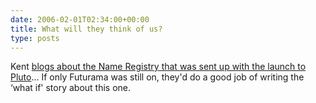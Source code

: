 ```yaml
---
date: 2006-02-01T02:34:00+00:00
title: What will they think of us?
type: posts
---
```

Kent [blogs about the Name Registry that was sent up with the launch to Pluto](http://www.acmebinary.com/blogs/kent/archive/2006/01/20/453.aspx)... If only Futurama was still on, they'd do a good job of writing the &#8216;what if' story about this one.
